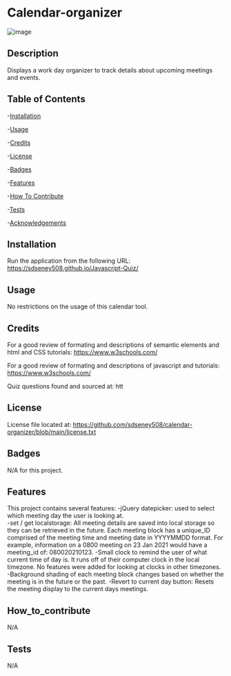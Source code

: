 # Calendar-organizer
![image](https://user-images.githubusercontent.com/62141103/150691703-98dd66cd-fc7e-4768-a54a-6cd3de0743e1.png)



## Description
Displays a work day organizer to track details about upcoming meetings and events.  
  
## Table of Contents
-[Installation](#installation)

-[Usage](#usage)

-[Credits](#credits)

-[License](#license)

-[Badges](#badges)

-[Features](#features)

-[How To Contribute](#how_to_contribute)

-[Tests](#tests)

-[Acknowledgements](#acknowledgements)


## Installation
Run the application from the following URL: https://sdseney508.github.io/Javascript-Quiz/

## Usage
No restrictions on the usage of this calendar tool.

## Credits
For a good review of formating and descriptions of semantic elements and html and CSS tutorials:  https://www.w3schools.com/

For a good review of formating and descriptions of javascript and tutorials:  https://www.w3schools.com/

Quiz questions found and sourced at:
htt

## License
License file located at: https://github.com/sdseney508/calendar-organizer/blob/main/license.txt

## Badges
N/A for this project.

## Features
This project contains several features:
    -jQuery datepicker:  used to select which meeting day the user is looking at.  
    -set / get localstorage:  All meeting details are saved into local storage so they can be retrieved in the future.  Each meeting block has a unique_ID comprised of the meeting time and meeting date in YYYYMMDD format.  For example, information on a 0800 meeting on 23 Jan 2021 would have a meeting_id of: 080020210123.
    -Small clock to remind the user of what current time of day is.  It runs off of their computer clock in the local timezone.  No features were added for looking at clocks in other timezones.
    -Background shading of each meeting block changes based on whether the meeting is in the future or the past.
    -Revert to current day button:  Resets the meeting display to the current days meetings.


## How_to_contribute
N/A

## Tests
N/A

